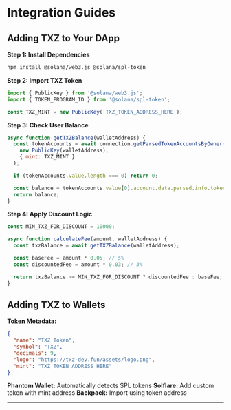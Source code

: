 # Integration Guides

## Adding TXZ to Your DApp

**Step 1: Install Dependencies**

```bash
npm install @solana/web3.js @solana/spl-token
```

**Step 2: Import TXZ Token**

```javascript
import { PublicKey } from '@solana/web3.js';
import { TOKEN_PROGRAM_ID } from '@solana/spl-token';

const TXZ_MINT = new PublicKey('TXZ_TOKEN_ADDRESS_HERE');
```

**Step 3: Check User Balance**

```javascript
async function getTXZBalance(walletAddress) {
  const tokenAccounts = await connection.getParsedTokenAccountsByOwner(
    new PublicKey(walletAddress),
    { mint: TXZ_MINT }
  );

  if (tokenAccounts.value.length === 0) return 0;

  const balance = tokenAccounts.value[0].account.data.parsed.info.tokenAmount.uiAmount;
  return balance;
}
```

**Step 4: Apply Discount Logic**

```javascript
const MIN_TXZ_FOR_DISCOUNT = 10000;

async function calculateFee(amount, walletAddress) {
  const txzBalance = await getTXZBalance(walletAddress);

  const baseFee = amount * 0.05; // 5%
  const discountedFee = amount * 0.03; // 3%

  return txzBalance >= MIN_TXZ_FOR_DISCOUNT ? discountedFee : baseFee;
}
```

## Adding TXZ to Wallets

**Token Metadata:**
```json
{
  "name": "TXZ Token",
  "symbol": "TXZ",
  "decimals": 9,
  "logo": "https://txz-dev.fun/assets/logo.png",
  "mint": "TXZ_TOKEN_ADDRESS_HERE"
}
```

**Phantom Wallet:** Automatically detects SPL tokens
**Solflare:** Add custom token with mint address
**Backpack:** Import using token address

---

